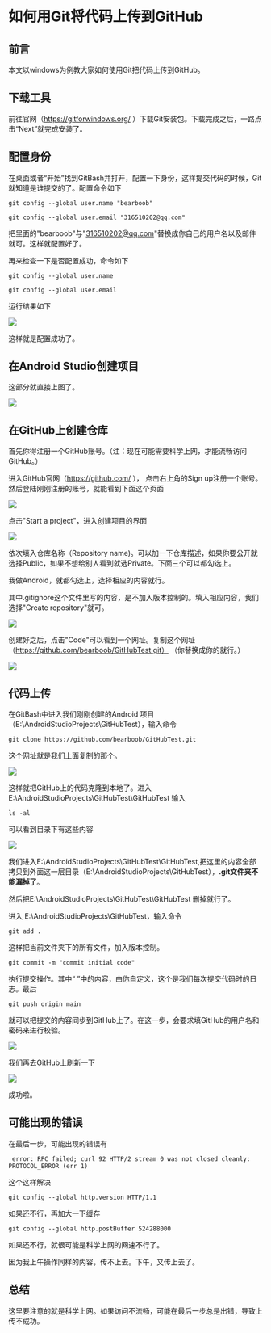 # 如何用Git将代码上传到GitHub

## 前言

本文以windows为例教大家如何使用Git把代码上传到GitHub。



## 下载工具

前往官网（https://gitforwindows.org/ ）下载Git安装包。下载完成之后，一路点击“Next”就完成安装了。



## 配置身份

在桌面或者“开始”找到GitBash并打开，配置一下身份，这样提交代码的时候，Git就知道是谁提交的了。配置命令如下

```
git config --global user.name "bearboob"

git config --global user.email "316510202@qq.com"
```

把里面的"bearboob"与"316510202@qq.com"替换成你自己的用户名以及邮件就可。这样就配置好了。

再来检查一下是否配置成功，命令如下

```
git config --global user.name

git config --global user.email
```

运行结果如下

<img src="https://github.com/bearboob/GitHubTest/blob/main/pic/001.png">

这样就是配置成功了。

## 在Android Studio创建项目

这部分就直接上图了。

<img src="https://github.com/bearboob/GitHubTest/blob/main/pic/010.png">

## 在GitHub上创建仓库

首先你得注册一个GitHub账号。（注：现在可能需要科学上网，才能流畅访问GitHub。）

进入GitHub官网（https://github.com/ ）， 点击右上角的Sign up注册一个账号。然后登陆刚刚注册的账号，就能看到下面这个页面

<img src="https://github.com/bearboob/GitHubTest/blob/main/pic/002.png">

点击"Start a project"，进入创建项目的界面

<img src="https://github.com/bearboob/GitHubTest/blob/main/pic/003.png">

依次填入仓库名称（Repository name)。可以加一下仓库描述，如果你要公开就选择Public，如果不想给别人看到就选Private。下面三个可以都勾选上。

我做Android，就都勾选上，选择相应的内容就行。

其中.gitignore这个文件里写的内容，是不加入版本控制的。填入相应内容，我们选择"Create repository"就可。

<img src="https://github.com/bearboob/GitHubTest/blob/main/pic/004.png">

创建好之后，点击"Code"可以看到一个网址。复制这个网址（https://github.com/bearboob/GitHubTest.git） （你替换成你的就行。）

<img src="https://github.com/bearboob/GitHubTest/blob/main/pic/005.png">

## 代码上传

在GitBash中进入我们刚刚创建的Android 项目（E:\AndroidStudioProjects\GitHubTest），输入命令

```
git clone https://github.com/bearboob/GitHubTest.git
```

这个网址就是我们上面复制的那个。

<img src="https://github.com/bearboob/GitHubTest/blob/main/pic/006.png">

这样就把GitHub上的代码克隆到本地了。进入E:\AndroidStudioProjects\GitHubTest\GitHubTest 输入

```
ls -al
```

 可以看到目录下有这些内容

<img src="https://github.com/bearboob/GitHubTest/blob/main/pic/007.png">

我们进入E:\AndroidStudioProjects\GitHubTest\GitHubTest,把这里的内容全部拷贝到外面这一层目录（E:\AndroidStudioProjects\GitHubTest），**.git文件夹不能漏掉了**。

然后把E:\AndroidStudioProjects\GitHubTest\GitHubTest 删掉就行了。

进入 E:\AndroidStudioProjects\GitHubTest，输入命令

```
git add .
```

这样把当前文件夹下的所有文件，加入版本控制。

```
git commit -m "commit initial code"
```

执行提交操作。其中“ ”中的内容，由你自定义，这个是我们每次提交代码时的日志。最后

```
git push origin main
```

就可以把提交的内容同步到GitHub上了。在这一步，会要求填GitHub的用户名和密码来进行校验。

<img src="https://github.com/bearboob/GitHubTest/blob/main/pic/008.png">

我们再去GitHub上刷新一下

<img src="https://github.com/bearboob/GitHubTest/blob/main/pic/009.png">

成功啦。



## 可能出现的错误

在最后一步，可能出现的错误有

```
 error: RPC failed; curl 92 HTTP/2 stream 0 was not closed cleanly: PROTOCOL_ERROR (err 1)
```

这个这样解决

```
git config --global http.version HTTP/1.1  
```

如果还不行，再加大一下缓存

```
git config --global http.postBuffer 524288000
```

如果还不行，就很可能是科学上网的网速不行了。

因为我上午操作同样的内容，传不上去。下午，又传上去了。


## 总结

这里要注意的就是科学上网。如果访问不流畅，可能在最后一步总是出错，导致上传不成功。



